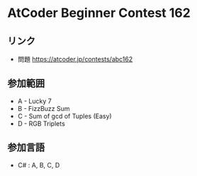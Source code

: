# AtCoder Beginner Contest 162
## リンク
- 問題 https://atcoder.jp/contests/abc162
## 参加範囲
- A - Lucky 7
- B - FizzBuzz Sum
- C - Sum of gcd of Tuples (Easy)
- D - RGB Triplets
## 参加言語
- C# : A, B, C, D